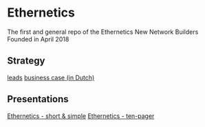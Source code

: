 # Ethernetics
The first and general repo of the Ethernetics New Network Builders Founded in April 2018

## Strategy
[leads](https://drive.google.com/open?id=1YQoYS3Qjtalgns0vOJBqNgfTvmn-aiuw8FcVmndhD4g)
[business case (in Dutch)](https://drive.google.com/open?id=1YocaOiGT8vW9aRdYWmhZsV0FR9FfRO5f8nhjwdZ1bu0)

## Presentations
[Ethernetics - short & simple](https://drive.google.com/open?id=1g8kfXJLCWoQ2XZxQe0sBMmd9VZRPbwB-BE7sWM7qiVc)
[Ethernetics - ten-pager](https://drive.google.com/open?id=1inwZY-ewxdlwLKwcmYqTkHkgab8cgBT4TyJdDDjxNpw)
